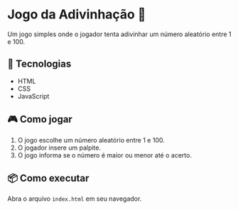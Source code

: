 # Jogo da Adivinhação 🎯

Um jogo simples onde o jogador tenta adivinhar um número aleatório entre 1 e 100.

## 🔧 Tecnologias
- HTML
- CSS
- JavaScript

## 🎮 Como jogar
1. O jogo escolhe um número aleatório entre 1 e 100.
2. O jogador insere um palpite.
3. O jogo informa se o número é maior ou menor até o acerto.

## 📦 Como executar
Abra o arquivo `index.html` em seu navegador.


